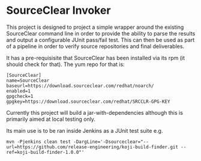

# SourceClear Invoker

This project is designed to project a simple wrapper around the existing SourceClear command line in order to provide the ability to parse the results and output a configurable JUnit pass/fail test. This can then be used as part of a pipeline in order to verify source repositories and final deliverables.

It has a pre-requisisite that SourceClear has been installed via its rpm (it should check for that). The yum repo for that is:

    [SourceClear]
    name=SourceClear
    baseurl=https://download.sourceclear.com/redhat/noarch/
    enabled=1
    gpgcheck=1
    gpgkey=https://download.sourceclear.com/redhat/SRCCLR-GPG-KEY

Currently this project will build a jar-with-dependencies although this is primarily aimed at local testing only.

Its main use is to be ran inside Jenkins as a JUnit test suite e.g.

    mvn -Pjenkins clean test -DargLine='-Dsourceclear="--url=https://github.com/release-engineering/koji-build-finder.git --ref=koji-build-finder-1.0.0"'

